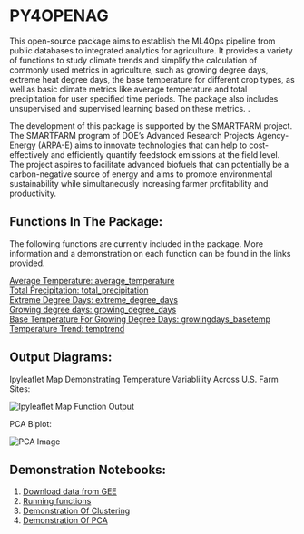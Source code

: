 # PY4OPENAG

This open-source package aims to establish the ML4Ops pipeline from public databases to integrated analytics for agriculture. It provides  a variety of functions  to study climate trends and simplify the calculation of commonly used metrics in agriculture, such as growing degree days, extreme heat degree days, the base temperature for different crop types, as well as basic climate metrics like average temperature and total precipitation for user specified time periods. The package also includes unsupervised and supervised learning based on these metrics. . 

The development of this package is supported by the SMARTFARM project. The SMARTFARM program of DOE’s Advanced Research Projects Agency-Energy (ARPA-E) aims to innovate technologies that can help to cost-effectively and efficiently quantify feedstock emissions at the field level. The project aspires to facilitate advanced biofuels that can potentially be a carbon-negative source of energy and aims to promote environmental sustainability while simultaneously increasing farmer profitability and productivity. 


## Functions In The Package:
The following functions are currently included in the package. More information and a demonstration on each function can be found in the links provided.

[Average Temperature: average_temperature](https://colab.research.google.com/drive/1yAIbQYOK6uNcoUJkx4TYnYExj5YYoFQj?usp=sharing) <br>
[Total Precipitation: total_precipitation](https://colab.research.google.com/drive/12jJ3PITv0XxCKnlSbLCbk-j9Pp15b98h?usp=sharing)<br>
[Extreme Degree Days: extreme_degree_days](https://colab.research.google.com/drive/1lVU1J_9P2Nl7EweV_ZkJPhvQerJlBcGt?usp=sharing) <br>
[Growing degree days: growing_degree_days](https://colab.research.google.com/drive/17gCluadiRPwwEdybSuuFyYoHyuaJV7WT?usp=sharing) <br>
[Base Temperature For Growing Degree Days: growingdays_basetemp](https://colab.research.google.com/drive/1mkQNKEM_QsAMLzFSyuHQi5p9p8r6Rboj?usp=sharing) <br>
[Temperature Trend: temptrend](https://colab.research.google.com/drive/1MQ2i8PwOeE3mBQL_YRkFqS5d2njyCYxU?usp=sharing) <br>

## Output Diagrams:

Ipyleaflet Map Demonstrating Temperature Variablility Across U.S. Farm Sites:

![Ipyleaflet Map Function Output](https://user-images.githubusercontent.com/66324301/119862482-8bac1c00-bee6-11eb-925c-ba619283c191.png)

PCA Biplot:

![PCA Image](https://user-images.githubusercontent.com/66324301/119883153-3596a300-befd-11eb-92ed-a78a8f23eb0e.png)
 
## Demonstration Notebooks:

1. [Download data from GEE](https://colab.research.google.com/drive/14V2hgVFVVddbVo_xKWHYuHyvGeJ11NUC?usp=sharing)
2. [Running functions](https://colab.research.google.com/drive/1gO1QjxAL1Q5uvzpKCz1SeioKfs5XazGh?usp=sharing)
3. [Demonstration Of Clustering](https://colab.research.google.com/drive/1CiQXOAop0sYedc2P77V6geQ1_bLFB7Rk?usp=sharing)
4. [Demonstration Of PCA](https://colab.research.google.com/drive/1xxXLrJfbjk9ED8L07fv2rUN68XC76k-E?usp=sharing)


